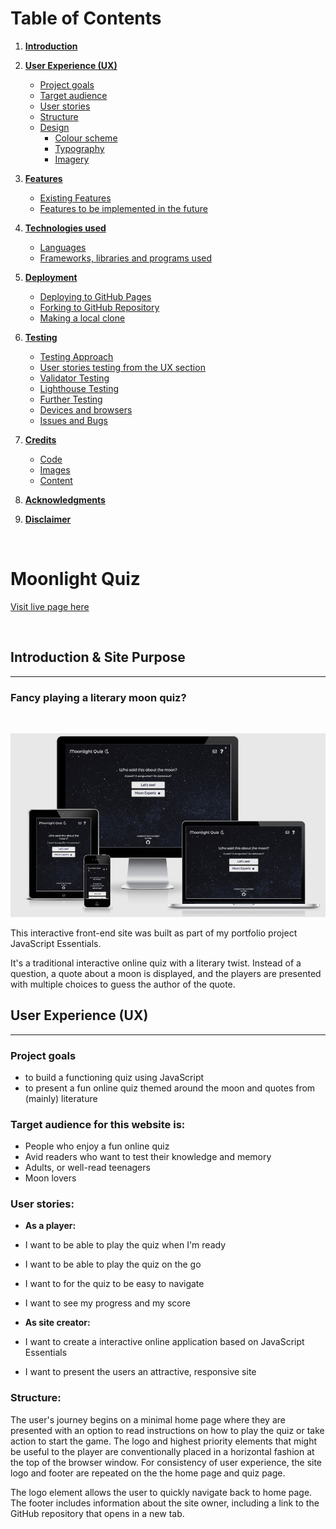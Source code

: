 # Table of Contents 

1. [**Introduction**](#Introduction-&-Site-Purpose)
2. [**User Experience (UX)**](#User-Experience-(UX))
    * [Project goals](#Project-goals)
    * [Target audience](#Target-audience)
    * [User stories](#User-stories)
    * [Structure](#Structure)
    * [Design](#Design) 
      * [Colour scheme](#Colour-scheme)
      * [Typography](#Typography)
      * [Imagery](#Imagery)

3. [**Features**](#Features)
    * [Existing Features](#Existing-Features)
    * [Features to be implemented in the future](#Features-to-be-implemented-in-the-future)

4. [**Technologies used**](#Technologies-used)
    * [Languages](#Languages)
    * [Frameworks, libraries and programs used](#Frameworks,-libraries-and-programs-used)

5. [**Deployment**](#Deployment)
    * [Deploying to GitHub Pages](#Deploying-to-GitHub-Pages)
    * [Forking to GitHub Repository](#Forking-to-GitHub-Repository)
    * [Making a local clone](#Making-a-local-clone)

6. [**Testing**](#Testing)
    * [Testing Approach](#Testing-Approach)
    * [User stories testing from the UX section](#User-stories-testing-from-the-UX-section)
    * [Validator Testing](#Validator-Testing)
    * [Lighthouse Testing](#Lighthouse-Testing)
    * [Further Testing](#Further-Testing)
    * [Devices and browsers](#Devices-and-browsers)
    * [Issues and Bugs](#Issues-and-Bugs)

7. [**Credits**](#Credits)
    * [Code](#Code)
    * [Images](#Images)
    * [Content](#Content)
   
8. [**Acknowledgments**](#Acknowledgments)

9. [**Disclaimer**](#Disclaimer)

<br>

# Moonlight Quiz

[Visit live page here](https://renatabiniek.github.io/moonlight-quiz/)

<br>

## Introduction & Site Purpose
---

### Fancy playing a literary moon quiz?
<br>

![Responsive Quiz Site](assets/images/responsive-site.png)

This interactive front-end site was built as part of my portfolio project JavaScript Essentials.

It's a traditional interactive online quiz with a literary twist.
Instead of a question, a quote about a moon is displayed, and the players are presented with multiple choices to guess the author of the quote.

## User Experience (UX)
---

### Project goals

* to build a functioning quiz using JavaScript
* to present a fun online quiz themed around the moon and quotes from (mainly) literature

### Target audience for this website is:

* People who enjoy a fun online quiz
* Avid readers who want to test their knowledge and memory
* Adults, or  well-read teenagers
* Moon lovers

### User stories:

* **As a player:**

* I want to be able to play the quiz when I'm ready
* I want to be able to play the quiz on the go
* I want to for the quiz to be easy to navigate
* I want to see my progress and my score

* **As site creator:**

* I want to create a interactive online application based on JavaScript Essentials
* I want to present the users an attractive, responsive site

### Structure:

The user's journey begins on a minimal home page where they are presented with an option to read instructions on how to play the quiz or take action to start the game.
The logo and highest priority elements that might be useful to the player are conventionally placed in a horizontal fashion at the top of the browser window. 
For consistency of user experience, the site logo and footer are repeated on the the home page and quiz page. 

The logo element allows the user to quickly navigate back to home page.
The footer includes information about the site owner, including a link to the GitHub repository that opens in a new tab.

